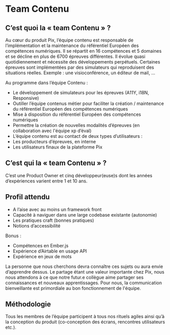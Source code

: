 # Team Contenu

## C’est quoi la « team Contenu » ?

Au cœur du produit Pix, l’équipe contenu est responsable de l’implémentation et la maintenance du référentiel Européen des compétences numériques. Il se répartit en 16 compétences et 5 domaines et se décline en plus de 6700 épreuves différentes. Il évolue quasi quotidiennement et nécessite des développements perpétuels.
Certaines épreuves sont implémentées par des simulateurs qui reproduisent des situations réelles. Exemple : une visioconférence, un éditeur de mail, …

Au programme dans l’équipe Contenu :

* Le développement de simulateurs pour les épreuves (A11Y, i18N, Responsive)
* Outiller l’équipe contenus métier pour faciliter la création / maintenance du référentiel Européen des compétences numériques
* Mise à disposition du référentiel Européen des compétences numériques
* Permettre la création de nouvelles modalités d’épreuves (en collaboration avec l'équipe xp d’éval)
* L’équipe contenu est au contact de deux types d’utilisateurs :
* Les producteurs d’épreuves, en interne
* Les utilisateurs finaux de la plateforme Pix

## C’est qui la « team Contenu » ?

C’est une Product Owner et cinq développeur(euse)s dont les années d’expériences varient entre 1 et 10 ans.

## Profil attendu
* A l’aise avec au moins un framework front
* Capacité à naviguer dans une large codebase existante (autonomie)
* Les pratiques craft (bonnes pratiques)
* Notions d’accessibilité

Bonus :
* Compétences en Ember.js
* Expérience d’Airtable en usage API
* Expérience en jeux de mots

La personne que nous cherchons devra connaître ces sujets ou aura envie d’apprendre dessus. Le partage étant une valeur importante chez Pix, nous nous attendons à ce que notre futur.e collègue aime partager ses connaissances et nouveaux apprentissages. Pour nous, la communication bienveillante est primordiale au bon fonctionnement de l'équipe.

## Méthodologie

Tous les membres de l’équipe participent à tous nos rituels agiles ainsi qu’à la conception du produit (co-conception des écrans, rencontres utilisateurs etc.).
